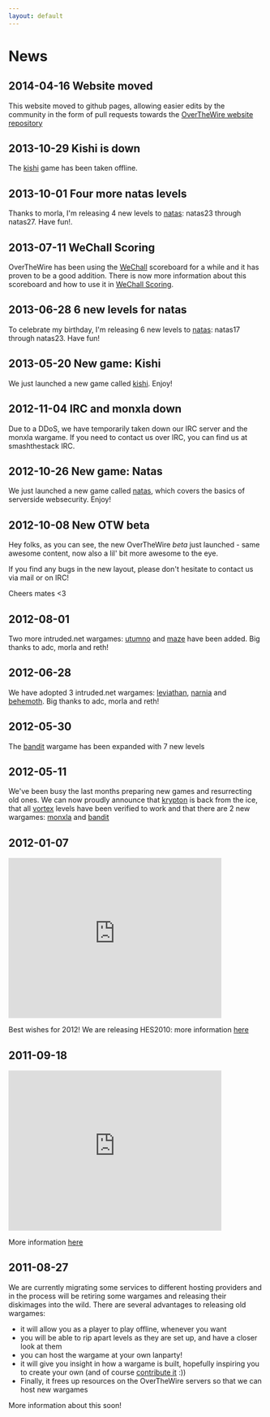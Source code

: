 ```yaml
---
layout: default
---
```

News
====

2014-04-16  Website moved
-------------------------

This website moved to github pages, allowing easier edits by the community
in the form of pull requests towards the [OverTheWire website repository][github]

2013-10-29  Kishi is down
--------------------------

The [kishi][] game has been taken offline.

2013-10-01  Four more natas levels
-----------------------------------

Thanks to morla, I'm releasing 4 new levels to [natas][]: natas23
through natas27. Have fun!.

2013-07-11  WeChall Scoring
----------------------------

OverTheWire has been using the [WeChall][] scoreboard for a while
and it has proven to be a good addition. There is now more
information about this scoreboard and how to use it in [WeChall
Scoring][].

2013-06-28  6 new levels for natas
-----------------------------------

To celebrate my birthday, I'm releasing 6 new levels to [natas][]:
natas17 through natas23. Have fun!

2013-05-20  New game: Kishi
----------------------------

We just launched a new game called [kishi][1]. Enjoy!

2012-11-04  IRC and monxla down
--------------------------------

Due to a DDoS, we have temporarily taken down our IRC server and the
monxla wargame. If you need to contact us over IRC, you can find us
at smashthestack IRC.

2012-10-26  New game: Natas
----------------------------

We just launched a new game called [natas][2], which covers the
basics of serverside websecurity. Enjoy!

2012-10-08  New OTW beta
-------------------------

Hey folks, as you can see, the new OverTheWire *beta* just
launched - same awesome content, now also a lil' bit more awesome to
the eye.

If you find any bugs in the new layout, please don't hesitate to
contact us via mail or on IRC!

Cheers mates <3

2012-08-01
----------
 Two more intruded.net wargames: [utumno][] and [maze][] have been
added. Big thanks to adc, morla and reth!

2012-06-28
----------
 We have adopted 3 intruded.net wargames: [leviathan][], [narnia][]
and [behemoth][]. Big thanks to adc, morla and reth!

2012-05-30
----------
 The [bandit][] wargame has been expanded with 7 new levels

2012-05-11
----------
 We've been busy the last months preparing new games and resurrecting
old ones. We can now proudly announce that [krypton][] is back from
the ice, that all [vortex][] levels have been verified to work and
that there are 2 new wargames: [monxla][] and [bandit][]

2012-01-07
----------
<iframe width="420" height="315" src="http://www.youtube.com/embed/8h4T5UHuwXM" frameborder="0" allowfullscreen></iframe>

 Best wishes for 2012! We are releasing HES2010: more information
[here][]

2011-09-18
----------
<iframe width="420" height="315" src="http://www.youtube.com/embed/A4MFZjwvzSE" frameborder="0" allowfullscreen></iframe>

 More information [here][3]

2011-08-27
----------
 We are currently migrating some services to different hosting
providers and in the process will be retiring some wargames and
releasing their diskimages into the wild. There are several
advantages to releasing old wargames:

-   it will allow you as a player to play offline, whenever you want
-   you will be able to rip apart levels as they are set up, and have a closer look at them
-   you can host the wargame at your own lanparty!
-   it will give you insight in how a wargame is built, hopefully inspiring you to create your own (and of course [contribute it][] :))
-   Finally, it frees up resources on the OverTheWire servers so that we can host new wargames

More information about this soon!

[kishi]: /wargames/kishi/
[natas]: /wargames/natas/
[WeChall]: https://www.wechall.net
[WeChall Scoring]: /about/wechall.html
[1]: /wargames/kishi
[2]: /wargames/natas
[utumno]: /wargames/utumno
[maze]: /wargames/maze
[leviathan]: /wargames/leviathan
[narnia]: /wargames/narnia
[behemoth]: /wargames/behemoth
[bandit]: /wargames/bandit
[krypton]: /wargames/krypton
[vortex]: /wargames/vortex
[monxla]: /wargames/monxla
[here]: /wargames/hes2010
[3]: /wargames/abraxas
[contribute it]: /about/contribute.html
[github]: https://github.com/StevenVanAcker/OverTheWire-website
